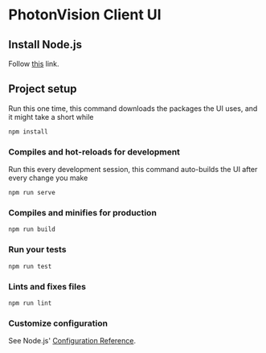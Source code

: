 # PhotonVision Client UI

## Install Node.js

Follow [this](https://nodejs.org/en/) link.

## Project setup
Run this one time, this command downloads the packages the UI uses, and it might take a short while

```
npm install
```

### Compiles and hot-reloads for development
Run this every development session, this command auto-builds the UI after every change you make

```
npm run serve
```

### Compiles and minifies for production
```
npm run build
```

### Run your tests
```
npm run test
```

### Lints and fixes files
```
npm run lint
```

### Customize configuration
See Node.js' [Configuration Reference](https://cli.vuejs.org/config/).
